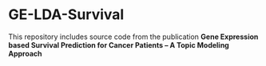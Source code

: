 # GE-LDA-Survival
This repository includes source code from the publication
**Gene Expression based Survival Prediction for Cancer Patients – A Topic Modeling Approach**
